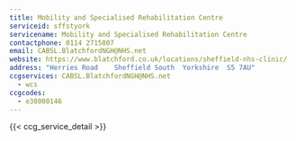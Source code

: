```yaml
---
title: Mobility and Specialised Rehabilitation Centre
serviceid: sffstyork
servicename: Mobility and Specialised Rehabilitation Centre
contactphone: 0114 2715807
email: CABSL.BlatchfordNGH@NHS.net
website: https://www.blatchford.co.uk/locations/sheffield-nhs-clinic/
address: "Herries Road    Sheffield South  Yorkshire  S5 7AU"
ccgservices: CABSL.BlatchfordNGH@NHS.net
  - wcs
ccgcodes:
  - e38000146
---
```


{{< ccg_service_detail >}}

